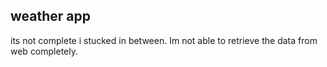 ## weather app
its not complete i stucked in between. Im not able to retrieve the data from web completely.
